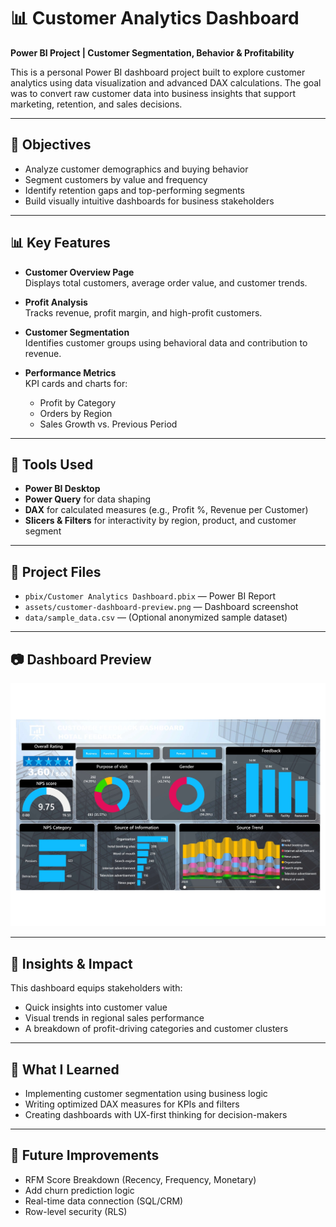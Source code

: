 # 📊 Customer Analytics Dashboard

**Power BI Project | Customer Segmentation, Behavior & Profitability**

This is a personal Power BI dashboard project built to explore customer analytics using data visualization and advanced DAX calculations. The goal was to convert raw customer data into business insights that support marketing, retention, and sales decisions.

---

## 🎯 Objectives

- Analyze customer demographics and buying behavior
- Segment customers by value and frequency
- Identify retention gaps and top-performing segments
- Build visually intuitive dashboards for business stakeholders

---

## 📊 Key Features

- **Customer Overview Page**  
  Displays total customers, average order value, and customer trends.

- **Profit Analysis**  
  Tracks revenue, profit margin, and high-profit customers.

- **Customer Segmentation**  
  Identifies customer groups using behavioral data and contribution to revenue.

- **Performance Metrics**  
  KPI cards and charts for:
  - Profit by Category
  - Orders by Region
  - Sales Growth vs. Previous Period

---

## 📌 Tools Used

- **Power BI Desktop**
- **Power Query** for data shaping
- **DAX** for calculated measures (e.g., Profit %, Revenue per Customer)
- **Slicers & Filters** for interactivity by region, product, and customer segment

---

## 📁 Project Files

- `pbix/Customer Analytics Dashboard.pbix` — Power BI Report
- `assets/customer-dashboard-preview.png` — Dashboard screenshot
- `data/sample_data.csv` — (Optional anonymized sample dataset)

---

## 📷 Dashboard Preview

![Customer Analytics Dashboard Preview](snapshots/Customer_Anaytics_Dashboard.jpg)

---

## 🚀 Insights & Impact

This dashboard equips stakeholders with:
- Quick insights into customer value
- Visual trends in regional sales performance
- A breakdown of profit-driving categories and customer clusters

---

## 🧠 What I Learned

- Implementing customer segmentation using business logic
- Writing optimized DAX measures for KPIs and filters
- Creating dashboards with UX-first thinking for decision-makers

---

## 🔮 Future Improvements

- RFM Score Breakdown (Recency, Frequency, Monetary)
- Add churn prediction logic
- Real-time data connection (SQL/CRM)
- Row-level security (RLS)

